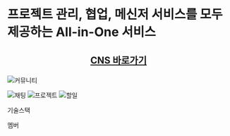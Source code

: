# 프로젝트 관리, 협업, 메신저 서비스를 모두 제공하는 All-in-One 서비스



## <p align="center">[CNS 바로가기](http://43.203.69.159:5174/) </p>

![커뮤니티](https://github.com/yu-senier-project/.github/assets/88364328/46fe5611-ba74-4c88-a71d-21d4b86e5858)

![채팅](https://github.com/yu-senier-project/.github/assets/88364328/496fb919-2108-42fc-82fc-03456ce2098c)
![프로젝트](https://github.com/yu-senier-project/.github/assets/88364328/ffec403a-f3bc-4f98-bc9a-76f77549750b)
![할일](https://github.com/yu-senier-project/.github/assets/88364328/27a25d45-5108-476a-bdca-df5b9d19ce3a)

기술스택

멤버

<!--



**Here are some ideas to get you started:**

🙋‍♀️ A short introduction - what is your organization all about?
🌈 Contribution guidelines - how can the community get involved?
👩‍💻 Useful resources - where can the community find your docs? Is there anything else the community should know?
🍿 Fun facts - what does your team eat for breakfast?
🧙 Remember, you can do mighty things with the power of [Markdown](https://docs.github.com/github/writing-on-github/getting-started-with-writing-and-formatting-on-github/basic-writing-and-formatting-syntax)
-->
